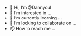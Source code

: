 - 👋 Hi, I’m @Dannycul
- 👀 I’m interested in ...
- 🌱 I’m currently learning ...
- 💞️ I’m looking to collaborate on ...
- 📫 How to reach me ...

<!---
Dannycul/Dannycul is a ✨ special ✨ repository because its `README.md` (this file) appears on your GitHub profile.
You can click the Preview link to take a look at your changes.
--->
